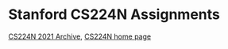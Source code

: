# Stanford CS224N Assignments

[CS224N 2021 Archive](https://web.stanford.edu/class/archive/cs/cs224n/cs224n.1214/), [CS224N home page](http://web.stanford.edu/class/cs224n/)
